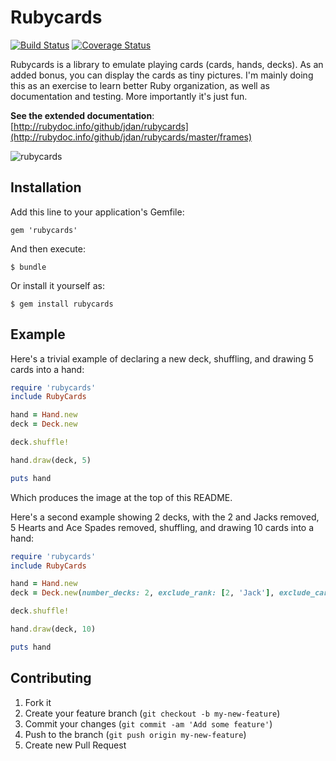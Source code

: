 # Rubycards

[![Build Status](https://travis-ci.org/jdan/rubycards.png)](https://travis-ci.org/jdan/rubycards) [![Coverage Status](https://coveralls.io/repos/prezjordan/rubycards/badge.png?branch=master)](https://coveralls.io/r/prezjordan/rubycards)

Rubycards is a library to emulate playing cards (cards, hands, decks). As an added bonus, you can display the cards as tiny pictures. I'm mainly doing this as an exercise to learn better Ruby organization, as well as documentation and testing. More importantly it's just fun.

**See the extended documentation**: [http://rubydoc.info/github/jdan/rubycards](http://rubydoc.info/github/jdan/rubycards/master/frames)

![rubycards](https://i.cloudup.com/mlUF8NxTxC-3000x3000.png)

## Installation

Add this line to your application's Gemfile:

    gem 'rubycards'

And then execute:

    $ bundle

Or install it yourself as:

    $ gem install rubycards

## Example

Here's a trivial example of declaring a new deck, shuffling, and drawing 5 cards into a hand:

```ruby
require 'rubycards'
include RubyCards

hand = Hand.new
deck = Deck.new

deck.shuffle!

hand.draw(deck, 5)

puts hand
```

Which produces the image at the top of this README.

Here's a second example showing 2 decks, with the 2 and Jacks removed, 5 Hearts and Ace Spades removed, shuffling, and drawing 10 cards into a hand:

```ruby
require 'rubycards'
include RubyCards

hand = Hand.new
deck = Deck.new(number_decks: 2, exclude_rank: [2, 'Jack'], exclude_cards: [Card.new(5,'Hearts'), Card.new('Ace','Spades')])

deck.shuffle!

hand.draw(deck, 10)

puts hand
```

## Contributing

1. Fork it
2. Create your feature branch (`git checkout -b my-new-feature`)
3. Commit your changes (`git commit -am 'Add some feature'`)
4. Push to the branch (`git push origin my-new-feature`)
5. Create new Pull Request
